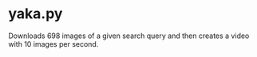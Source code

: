 # yaka.py
Downloads 698 images of a given search query and then creates a video with 10 images per second.
